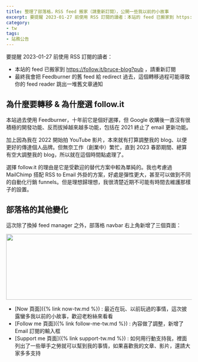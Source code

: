 ```yaml
---
title: 整理了部落格，RSS feed 搬家（請重新訂閱），公開一些我以前的小故事
excerpt: 要提醒 2023-01-27 前使用 RSS 訂閱的讀者：本站的 feed 已搬家到 https://follow.it/bruce-blog?pub ，請重新訂閱
category:
- tw
tags:
- 站務公告
---
```


要提醒 2023-01-27 前使用 RSS 訂閱的讀者：

* 本站的 feed 已搬家到 https://follow.it/bruce-blog?pub ，請重新訂閱
* 最終我會把 Feedburner 的舊 feed 給 redirect 過去，這個轉移過程可能導致你的 feed reader 跳出一堆舊文章通知

## 為什麼要轉移 & 為什麼選 follow.it

本站過去使用 Feedburner，十年前它是個好選擇，但 Google 收購後一直沒有很積極的開發功能、反而拔掉越來越多功能，包括在 2021 終止了 email 更新功能。

加上因為我在 2022 開始拍 YouTube 影片，本來就有打算調整我的 blog、以便更好的傳達個人品牌。但無奈工作（創業中）繁忙，直到 2023 春節期間、總算有空大調整我的 blog，所以就在這個時間點處理了。

選擇 follow.it 的理由是它是受歡迎的替代方案中較為單純的。我也考慮過 MailChimp 搭配 RSS to Email 外掛的方案，好處是彈性更大，甚至可以做到不同的自動化行銷 funnels。但是理想歸理想，我很清楚近期不可能有時間去維護那樣子的設置。

## 部落格的其他變化

這次除了換掉 feed manager 之外，部落格 navbar 右上角新增了三個頁面：

<p><img src="{% link /images/posts/2023-01-27-blog-navbar.png %}" width="1600" height="178" /></p>

* [Now 頁面]({% link now-tw.md %}) : 最近在玩、以前玩過的事情，這次披露蠻多我以前的小故事，歡迎老粉絲來看看
* [Follow me 頁面]({% link follow-me-tw.md %}) : 內容做了調整，新增了 Email 訂閱的輸入框
* [Support me 頁面]({% link support-tw.md %}) : 如何用行動支持我，裡面列出了一些舉手之勞就可以幫到我的事情，如果喜歡我的文章、影片，還請大家多多支持
